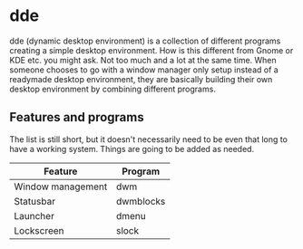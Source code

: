 # dde
dde (dynamic desktop environment) is a collection of different programs creating a simple desktop environment. How is this different from Gnome or KDE etc. you might ask. Not too much and a lot at the same time. When someone chooses to go with a window manager only setup instead of a readymade desktop environment, they are basically building their own desktop environment by combining different programs.

## Features and programs
The list is still short, but it doesn't necessarily need to be even that long to have a working system. Things are going to be added as needed.

| Feature           | Program   |
|-------------------|-----------|
| Window management | dwm       |
| Statusbar         | dwmblocks |
| Launcher          | dmenu     |
| Lockscreen        | slock     |
